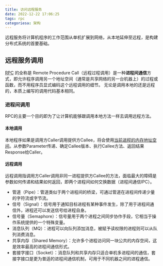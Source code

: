 ```yaml
---
title: 访问远程服务
date: 2022-12-22 17:06:25
tags: rpc
categoriesa: 架构
---
```


远程服务将计算机程序的工作范围从单机扩展到网络，从本地延伸至远程，是构建分布式系统的首要基础。

## 远程服务调用

[RPC](https://en.wikipedia.org/wiki/Remote_procedure_call) 的全称是 Remote Procedure Call（远程过程调用）是一种**进程间通信**方式，即允许程序调用另一个地址空间（通常是共享网络的另一台机器上）的过程或函数，而不用程序员显式编码这个远程调用的细节。 无论是调用本地的还是远程的，本质上编写的调用代码基本相同。

### 进程间调用

RPC的主要一个目的即为了让计算机能够跟调用本地方法一样去调用远程方法。

#### 本地调用

本地程序如果是调用方Caller调用提供方Callee，将会使用<u>当前进程的内存地址空间</u>。从参数Parameter传递、确定Callee版本、执行Callee方法、返回结果Response给Caller。

#### 远程调用

远程调用指调用方Caller调用非同一进程提供方Callee的方法，面临最大的障碍是参数如何传递和结果如何返回，即两个进程间如何交换数据（进程间通信IPC）。

- 管道（Pipe）：管道类似于两个进程间的桥梁，可通过管道在进程间传递少量的字符流或字节流。
- 信号（Signal）：信号用于通知目标进程有某种事件发生，除了用于进程间通信外，进程还可以发送信号给进程自身。
- 信号量（Semaphore）：信号量用于两个进程之间同步协作手段，它相当于操作系统提供的一个特殊变量。
- 消息队列（MQ）：进程可以向队列添加消息，被赋予读权限的进程则可以从队列消费消息。
- 共享内存（Shared Memory）：允许多个进程访问同一块公共的内存空间，这是效率最高的进程间通信形式。
- 套接字接口（Socket）：消息队列和共享内存只适合单机多进程间的通信，套接字接口是更为普适的进程间通信机制，可用于不同机器之间的进程通信。

